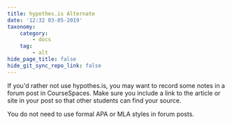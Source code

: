 ```yaml
---
title: hypothes.is Alternate
date: '12:32 03-05-2019'
taxonomy:
    category:
        - docs
    tag:
        - alt
hide_page_title: false
hide_git_sync_repo_link: false
---
```


If you'd rather not use hypothes.is, you may want to record some notes in a forum post in CourseSpaces. Make sure you include a link to the article or site in your post so that other students can find your source.

You do not need to use formal APA or MLA styles in forum posts.
